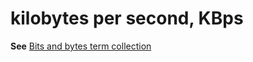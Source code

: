 # kilobytes per second, KBps

**See** [Bits and bytes term collection](https://worldready.cloudapp.net/Styleguide/Read?id=2700&topicid=26920)

